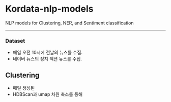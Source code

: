 # Kordata-nlp-models
NLP models for Clustering, NER, and Sentiment classification

---
### Dataset
- 매일 오전 10시에 전날의 뉴스를 수집.
- 네이버 뉴스의 정치 섹션 뉴스를 수집.

## Clustering
- 매일 생성된 
- HDBScan과 umap 차원 축소를 통해 
